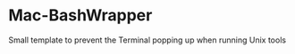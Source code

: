 Mac-BashWrapper
===============

Small template to prevent the Terminal popping up when running Unix tools
